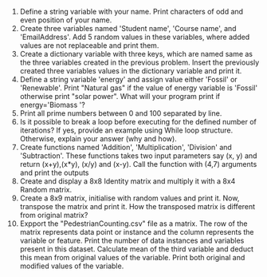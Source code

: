 1. Define a string variable with your name. Print characters of odd and even position of your name.
2. Create three variables named 'Student name', 'Course name', and 'EmailAddress'. Add 5 random values in these variables, where added values are not replaceable and print them.
3. Create a dictionary variable with three keys, which are named same as the three variables created in the previous problem. Insert the previously created three variables values in the dictionary variable and print it.
4. Define a string variable 'energy' and assign value either 'Fossil' or 'Renewable'. Print "Natural gas" if the value of energy variable is 'Fossil' otherwise print "solar power". What will your program print if energy='Biomass '?
5. Print all prime numbers between 0 and 100 separated by line.
6. Is it possible to break a loop before executing for the defined number of iterations? If yes, provide an example using While loop structure. Otherwise, explain your answer (why and how).
7. Create  functions named  'Addition', 'Multiplication', 'Division' and 'Subtraction'. These functions takes two input parameters say (x, y) and return (x+y),(x*y), (x/y) and (x-y). Call the function with (4,7) arguments and print the outputs
8. Create and display a 8x8 Identity matrix and multiply it with a 8x4 Random matrix.
8. Create a 8x9 matrix, initialise with random values and print it. Now, transpose the matrix and print it. How the transposed matrix is different from original matrix?
10. Expport the "PedestrianCounting.csv" file as a matrix. The row of the matrix represents data point or instance and the column represents the variable or feature. Print the number of data instances and variables present in this dataset. Calculate mean of the third variable and deduct this mean from original values of the variable. Print both original and modified values of the variable.
